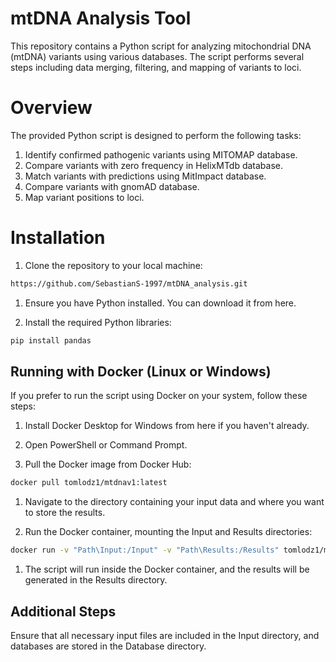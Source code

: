 # mtDNA Analysis Tool

This repository contains a Python script for analyzing mitochondrial DNA (mtDNA) variants using various databases. The script performs several steps including data merging, filtering, and mapping of variants to loci.

# Overview

The provided Python script is designed to perform the following tasks:

1. Identify confirmed pathogenic variants using MITOMAP database.
2. Compare variants with zero frequency in HelixMTdb database.
3. Match variants with predictions using MitImpact database.
4. Compare variants with gnomAD database.
5. Map variant positions to loci.

# Installation

1. Clone the repository to your local machine:

```bash
https://github.com/SebastianS-1997/mtDNA_analysis.git
```
1. Ensure you have Python installed. You can download it from here.

2. Install the required Python libraries:

```bash
pip install pandas
```

## Running with Docker (Linux or Windows)

If you prefer to run the script using Docker on your system, follow these steps:

1. Install Docker Desktop for Windows from here if you haven't already.

2. Open PowerShell or Command Prompt.

3. Pull the Docker image from Docker Hub:
   
```bash
docker pull tomlodz1/mtdnav1:latest
```

1. Navigate to the directory containing your input data and where you want to store the results. 

2. Run the Docker container, mounting the Input and Results directories:
   
```bash
docker run -v "Path\Input:/Input" -v "Path\Results:/Results" tomlodz1/mtdnav1:latest
```

1. The script will run inside the Docker container, and the results will be generated in the Results directory.

## Additional Steps
Ensure that all necessary input files are included in the Input directory, and databases are stored in the Database directory.
